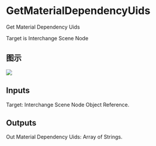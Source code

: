 # GetMaterialDependencyUids

Get Material Dependency Uids

Target is Interchange Scene Node

## 图示

![]($-20221218-19325141.png)

## Inputs

Target: Interchange Scene Node Object Reference.  

## Outputs

Out Material Dependency Uids: Array of Strings.

